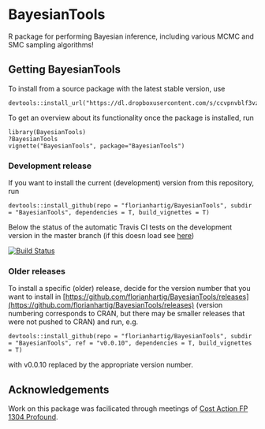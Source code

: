 # BayesianTools

R package for performing Bayesian inference, including various MCMC and SMC sampling algorithms!

## Getting BayesianTools

To install from a source package with the latest stable version, use 

```{r}
devtools::install_url("https://dl.dropboxusercontent.com/s/ccvpnvblf3vzuvs/BayesianTools_0.0.0.9000.tar.gz")
```

To get an overview about its functionality once the package is installed, run

```{r}
library(BayesianTools)
?BayesianTools
vignette("BayesianTools", package="BayesianTools")
```

### Development release 

If you want to install the current (development) version from this repository, run

```{r}
devtools::install_github(repo = "florianhartig/BayesianTools", subdir = "BayesianTools", dependencies = T, build_vignettes = T)
```
Below the status of the automatic Travis CI tests on the development version in the master branch (if this doesn load see [here](https://travis-ci.org/florianhartig/BayesianTools))

[![Build Status](https://travis-ci.org/florianhartig/BayesianTools.svg?branch=master)](https://travis-ci.org/florianhartig/BayesianTools)

### Older releases

To install a specific (older) release, decide for the version number that you want to install in [https://github.com/florianhartig/BayesianTools/releases](https://github.com/florianhartig/BayesianTools/releases) (version numbering corresponds to CRAN, but there may be smaller releases that were not pushed to CRAN) and run, e.g.  

```{r}
devtools::install_github(repo = "florianhartig/BayesianTools", subdir = "BayesianTools", ref = "v0.0.10", dependencies = T, build_vignettes = T)
```
with v0.0.10 replaced by the appropriate version number. 

## Acknowledgements

Work on this package was facilicated through meetings of [Cost Action FP 1304 Profound](http://www.cost.eu/COST_Actions/fps/FP1304). 






